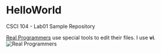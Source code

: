 HelloWorld
==========

CSCI 104 - Lab01 Sample Repository


[Real Programmers](http://xkcd.com/378/) use special tools to edit their files. I use **vi**.
![Real Programmers](http://imgs.xkcd.com/comics/real_programmers.png)

